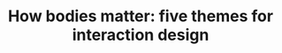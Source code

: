 ---
title: "How bodies matter: five themes for interaction design"
layout: default
year: 2006
authors: [ Scott R. Klemmer, Björn Hartmann, Leila Takayama ]
tags: [ Tangible UIs, Design Principles, Theory ]
citation: "Scott R. Klemmer, Björn Hartmann, and Leila Takayama. 2006. How bodies matter: five themes for interaction design. In Proceedings of the 6th conference on Designing Interactive systems (DIS '06). Association for Computing Machinery, New York, NY, USA, 140–149. https://doi.org/10.1145/1142405.1142429"
type: Conference Paper
links: [https://doi.org/10.1145/1142405.1142429]
link_descriptions: [ DOI ]
---
